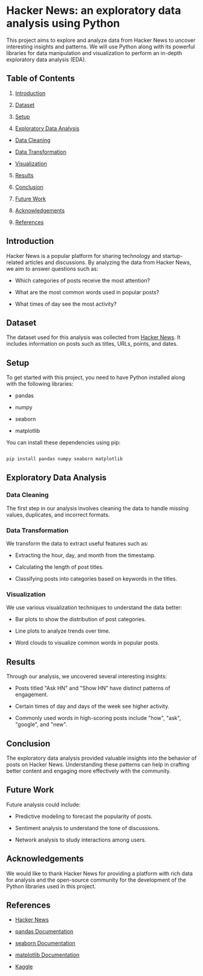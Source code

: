 
# Hacker News: an exploratory data analysis using Python

  

This project aims to explore and analyze data from Hacker News to uncover interesting insights and patterns. We will use Python along with its powerful libraries for data manipulation and visualization to perform an in-depth exploratory data analysis (EDA).

  

## Table of Contents

1. [Introduction](#introduction)

2. [Dataset](#dataset)

3. [Setup](#setup)

4. [Exploratory Data Analysis](#exploratory-data-analysis)

- [Data Cleaning](#data-cleaning)

- [Data Transformation](#data-transformation)

- [Visualization](#visualization)

5. [Results](#results)

6. [Conclusion](#conclusion)

7. [Future Work](#future-work)

8. [Acknowledgements](#acknowledgements)

9. [References](#references)

  

## Introduction

Hacker News is a popular platform for sharing technology and startup-related articles and discussions. By analyzing the data from Hacker News, we aim to answer questions such as:

- Which categories of posts receive the most attention?

- What are the most common words used in popular posts?

- What times of day see the most activity?

  

## Dataset

The dataset used for this analysis was collected from [Hacker News](https://news.ycombinator.com/). It includes information on posts such as titles, URLs, points, and dates.

  

## Setup

To get started with this project, you need to have Python installed along with the following libraries:

- pandas

- numpy

- seaborn

- matplotlib

  

You can install these dependencies using pip:

```bash

pip install pandas numpy seaborn matplotlib

```

  

## Exploratory Data Analysis

  

### Data Cleaning

The first step in our analysis involves cleaning the data to handle missing values, duplicates, and incorrect formats.

  

### Data Transformation

We transform the data to extract useful features such as:

- Extracting the hour, day, and month from the timestamp.

- Calculating the length of post titles.

- Classifying posts into categories based on keywords in the titles.

  

### Visualization

We use various visualization techniques to understand the data better:

- Bar plots to show the distribution of post categories.

- Line plots to analyze trends over time.

- Word clouds to visualize common words in popular posts.

  

## Results

Through our analysis, we uncovered several interesting insights:

- Posts titled "Ask HN" and "Show HN" have distinct patterns of engagement.

- Certain times of day and days of the week see higher activity.

- Commonly used words in high-scoring posts include "how", "ask", "google", and "new".

  

## Conclusion

The exploratory data analysis provided valuable insights into the behavior of posts on Hacker News. Understanding these patterns can help in crafting better content and engaging more effectively with the community.

  

## Future Work

Future analysis could include:

- Predictive modeling to forecast the popularity of posts.

- Sentiment analysis to understand the tone of discussions.

- Network analysis to study interactions among users.

  

## Acknowledgements

We would like to thank Hacker News for providing a platform with rich data for analysis and the open-source community for the development of the Python libraries used in this project.

  

## References

- [Hacker News](https://news.ycombinator.com/)

- [pandas Documentation](https://pandas.pydata.org/pandas-docs/stable/)

- [seaborn Documentation](https://seaborn.pydata.org/)

- [matplotlib Documentation](https://matplotlib.org/stable/contents.html)

- [Kaggle](https://www.kaggle.com/)
